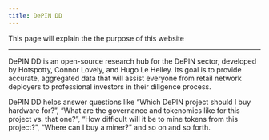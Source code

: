 ```yaml
---
title: DePIN DD
---
```


This page will explain the the purpose of this website

---

DePIN DD is an open-source research hub for the DePIN sector, developed by Hotspotty, Connor Lovely, and Hugo Le Helley. Its goal is to provide accurate, aggregated data that will assist everyone from retail network deployers to professional investors in their diligence process.

DePIN DD helps answer questions like “Which DePIN project should I buy hardware for?”, “What are the governance and tokenomics like for this project vs. that one?”, “How difficult will it be to mine tokens from this project?”, “Where can I buy a miner?” and so on and so forth.

